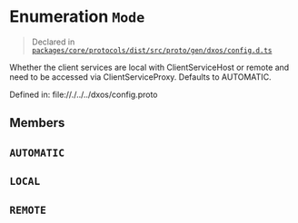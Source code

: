 # Enumeration `Mode`
> Declared in [`packages/core/protocols/dist/src/proto/gen/dxos/config.d.ts`]()

Whether the client services are local with ClientServiceHost or remote and need to be accessed via ClientServiceProxy. Defaults to AUTOMATIC.

Defined in:
   file://./../../dxos/config.proto

## Members
## `AUTOMATIC`
## `LOCAL`
## `REMOTE`